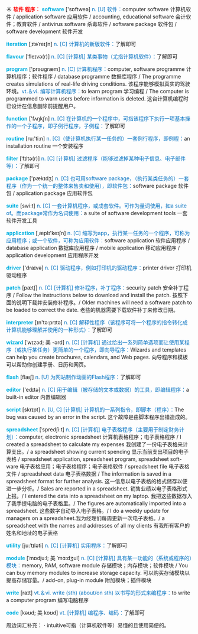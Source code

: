 ☀ <font color="red">**软件 程序：**</font>
<font color="sky blue">**software**</font> ['sɒftweə] 
<font color="#0070c0">n. [U] 软件：</font>computer software 计算机软件 / application software 应用软件 / accounting, educational software 会计软件；教育软件 / antivirus software 杀毒软件 / software package 软件包 / software development 软件开发
           
<font color="sky blue">**iteration**</font> [ˌɪtəˈreɪʃn]
<font color="#0070c0">n. [C] 计算机的新版软件：</font>了解即可           

<font color="sky blue">**flavour**</font> [ˈfleɪvə(r)]
<font color="#0070c0">n. [C] [计算机] 某类事物（尤指计算机软件）：</font>了解即可

<font color="sky blue">**program**</font> ['prəʊɡræm] 
<font color="#0070c0">n. [C] 计算机程序：</font>computer, software programme 计算机程序；软件程序 / database programme 数据库程序 / The programme creates simulations of real-life driving conditions. 该程序能够模拟真实的驾驶环境。<font color="#0070c0">vt.＆vi. 编写计算机程序：</font>to learn program 学习编程 / The computer is programmed to warn users before information is deleted. 这台计算机编程时已设计在信息删除前提醒用户。

<font color="sky blue">**function**</font> ['fʌŋkʃn] 
<font color="#0070c0">n. [C] 在计算机的一个程序中，可指该程序下执行一项基本操作的一个子程序，即子例行程序，子例程：</font>了解即可

<font color="sky blue">**routine**</font> [ru:'ti:n] 
<font color="#0070c0">n. [C]（使计算机执行某一任务的）一套例行程序，即例程：</font>an installation routine 一个安装程序
           
<font color="sky blue">**filter**</font> [ˈfɪltə(r)]
<font color="#0070c0">n. [C] [计算机] 过滤程序（能够过滤掉某种电子信息、电子邮件等）：</font>了解即可
 
<font color="sky blue">**package**</font> ['pækɪdӡ] 
<font color="#0070c0">n. [C] 也可用software package，（执行某类任务的）一套程序（作为一个统一的整体来售卖和使用），即软件包：</font>software package 软件包 / application package 应用软件包

<font color="sky blue">**suite**</font> [swi:t] 
<font color="#0070c0">n. [C] 一套计算机程序，或成套软件。可作为量词使用，如a suite of。而package常作为名词使用：</font>a suite of software development tools 一套软件开发工具

<font color="sky blue">**application**</font> [͵æplɪ'keɪʃn] 
<font color="#0070c0">n. [C] 缩写为app，执行某一任务的一个程序，可称为应用程序；或一个软件，可称为应用软件：</font>software application 软件应用程序 / database application 数据库应用程序 / mobile application 移动应用程序 / application development 应用程序开发

<font color="sky blue">**driver**</font> ['draɪvə] 
<font color="#0070c0">n. [C] 驱动程序，例如打印机的驱动程序：</font>printer driver 打印机驱动程序
           
<font color="sky blue">**patch**</font> [pætʃ]
<font color="#0070c0">n. [C] [计算机] 修补程序，补丁程序：</font>security patch 安全补丁程序 / Follow the instructions below to download and install the patch. 按照下面的说明下载并安装修补程序。/ Older machines will need a software patch to be loaded to correct the date. 老些的机器需要下载软件补丁来修改日期。

<font color="sky blue">**interpreter**</font> [ɪn'tə:prɪtə] 
<font color="#0070c0">n. [C] 解释性程序（该程序可将一个程序的指令转化成计算机能够理解并使用的一种形式）：</font>了解即可
           
<font color="sky blue">**wizard**</font> [ˈwɪzəd; 美 -ərd]
<font color="#0070c0">n. [C] [计算机] 通过给出一系列简单选项而让使用某程序（或执行某任务）更简单的一个程序，即向导程序：</font>Wizards and templates can help you create brochures, calendars, and Web pages. 向导程序和模板可以帮助你创建手册、日历和网页。

<font color="sky blue">**flash**</font> [flæʃ] 
<font color="#0070c0">n. [U] 为网站制作动画的Flash程序：</font>了解即可

<font color="sky blue">**editor**</font> ['edɪtə] 
<font color="#0070c0">n. [C] 用于编辑（被存储的文本或数据）的工具，即编辑程序：</font>a built-in editor 内置编辑器
           
<font color="sky blue">**script**</font> [skrɪpt]
<font color="#0070c0">n. [U, C] [计算机] 计算机的一系列指令，即脚本（程序）：</font>The bug was caused by an error in the script. 这个故障是由脚本程序出错造成的。
           
<font color="sky blue">**spreadsheet**</font> [ˈspredʃi:t]
<font color="#0070c0">n. [C] [计算机] 电子表格程序（主要用于制定财务计划）：</font>computer, electronic spreadsheet 计算机表格程序；电子表格程序 / I created a spreadsheet to calculate my expenses 我创建了一份电子表格来计算支出。/ a spreadsheet showing current spending 显示当前支出项目的电子表格 / spreadsheet application, spreadsheet program, spreadsheet soft-ware 电子表格应用；电子表格程序；电子表格软件 / spreadsheet file 电子表格文件 / spreadsheet data 电子表格数据 / The information is saved in a spreadsheet format for further analysis. 这一信息以电子表格的格式储存以便进一步分析。/ Sales are reported in a spreadsheet. 销售业绩以电子表格形式上报。/ I entered the data into a spreadsheet on my laptop. 我把这些数据存入了我手提电脑的电子表格里。/ The figures are automatically imported into a spreadsheet. 这些数字自动导入电子表格。/ I do a weekly update for managers on a spreadsheet.我为经理们每周更新一次电子表格。/ a spreadsheet with the names and addresses of all my clients 有我所有客户的姓名和地址的电子表格
           
<font color="sky blue">**utility**</font> [ju:ˈtɪləti]
<font color="#0070c0">n. [C] [计算机] 实用程序：</font>了解即可
           
<font color="sky blue">**module**</font> [ˈmɒdju:l; 美 ˈmɑ:dʒul]
<font color="#0070c0">n. [C] [计算机] 具有某一功能的（系统或程序的）模块：</font>memory, RAM, software module 存储模块；内存模块；软件模块 / You can buy memory modules to increase storage capacity. 可以购买存储模块以提高存储容量。/ add-on, plug-in module 附加模块；插件模块

<font color="sky blue">**write**</font> [raɪt] 
<font color="#0070c0">vt.＆vi. write (sth) (about/on sth) 以书写的形式来编程序：</font>to write a computer program 编写电脑程序
           
<font color="sky blue">**code**</font> [kəʊd; 美 koʊd]
<font color="#0070c0">vt. [计算机] 编程序、编码：</font>了解即可

周边词汇补充：
· intuitive可指（计算机软件等）易懂的且使用简便的。
